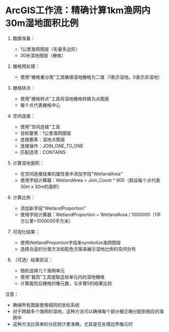 # ArcGIS工作流：精确计算1km渔网内30m湿地面积比例

1. 数据准备：
   - 1公里渔网图层（矢量多边形）
   - 30米湿地图层（栅格）

2. 栅格预处理：
   - 使用"栅格重分类"工具确保湿地栅格为二值（1表示湿地，0表示非湿地）

3. 栅格转点：
   - 使用"栅格转点"工具将湿地栅格转换为点图层
   - 每个点代表栅格中心

4. 空间连接：
   - 使用"空间连接"工具
   - 目标要素：1公里渔网图层
   - 连接要素：湿地点图层
   - 连接操作：JOIN_ONE_TO_ONE
   - 匹配选项：CONTAINS

5. 计算湿地面积：
   - 在空间连接结果的属性表中添加字段"WetlandArea"
   - 使用字段计算器：WetlandArea = Join_Count * 900（假设每个点代表30m x 30m的面积）

6. 计算比例：
   - 添加新字段"WetlandProportion"
   - 使用字段计算器：WetlandProportion = WetlandArea / 1000000（1平方公里=1000000平方米）

7. 可视化结果：
   - 使用WetlandProportion字段来symbolize渔网图层
   - 选择合适的分类方法和配色方案来展示湿地比例的空间分布

8. （可选）结果验证：
   - 随机选择几个渔网单元
   - 使用"裁剪"工具提取这些单元内的湿地栅格
   - 计算裁剪后栅格的像元数，与步骤5的结果比较

注意：
- 确保所有图层使用相同的坐标系统
- 对于跨越多个渔网的湿地，这种方法可以确保每个部分被正确分配到相应的渔网中
- 这种方法比简单的分区统计更准确，尤其是在处理边界像元时
